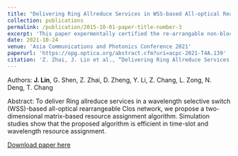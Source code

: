 ```yaml
---
title: "Delivering Ring Allreduce Services in WSS-based All-optical Rearrangeable Clos Network"
collection: publications
permalink: /publication/2015-10-01-paper-title-number-3
excerpt: 'This paper expermentally certified the re-arrangable non-blocking condition in WSS-based Clos network.'
date: 2021-10-24
venue: 'Asia Communications and Photonics Conference 2021'
paperurl: 'https://opg.optica.org/abstract.cfm?uri=acpc-2021-T4A.139'
citation: 'Z. Zhai, J. Lin et al., “Delivering Ring Allreduce Services in WSS-based All-optical Rearrangeable Clos Network,” in Proc. Asia Communications and Photonics Conference (ACP), 2021, pp. 1-3.'
---
```


Authors: **J. Lin**, G. Shen, Z. Zhai, D. Zheng, Y. Li, Z. Chang, L. Zong, N. Deng, T. Chang  

Abstract: 
To deliver Ring allreduce services in a wavelength selective switch (WSS)-based all-optical rearrangeable Clos network, we propose a two-dimensional matrix-based resource assignment algorithm. Simulation studies show that the proposed algorithm is efficient in time-slot and wavelength resource assignment.

[Download paper here](https://opg.optica.org/abstract.cfm?uri=acpc-2021-T4A.139)
